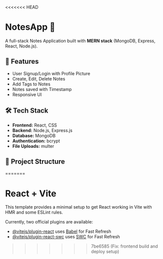 <<<<<<< HEAD
# NotesApp 📝

A full-stack Notes Application built with **MERN stack** (MongoDB, Express, React, Node.js).

## 🚀 Features
- User Signup/Login with Profile Picture
- Create, Edit, Delete Notes
- Add Tags to Notes
- Notes saved with Timestamp
- Responsive UI

## 🛠 Tech Stack
- **Frontend:** React, CSS
- **Backend:** Node.js, Express.js
- **Database:** MongoDB
- **Authentication:** bcrypt
- **File Uploads:** multer

## 📂 Project Structure
=======
# React + Vite

This template provides a minimal setup to get React working in Vite with HMR and some ESLint rules.

Currently, two official plugins are available:

- [@vitejs/plugin-react](https://github.com/vitejs/vite-plugin-react/blob/main/packages/plugin-react/README.md) uses [Babel](https://babeljs.io/) for Fast Refresh
- [@vitejs/plugin-react-swc](https://github.com/vitejs/vite-plugin-react-swc) uses [SWC](https://swc.rs/) for Fast Refresh
>>>>>>> 7be6585 (Fix: frontend build and deploy setup)
